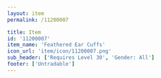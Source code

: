 ```yaml
---
layout: item
permalink: /11200007

title: Item
id: '11200007'
item_name: 'Feathered Ear Cuffs'
icon_url: 'item/icon/11200007.png'
sub_header: ['Requires Level 30', 'Gender: All']
footer: ['Untradable']
---
```

